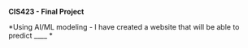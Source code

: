 **CIS423 - Final Project**

*Using AI/ML modeling - I have created a website that will be able to predict ____ *